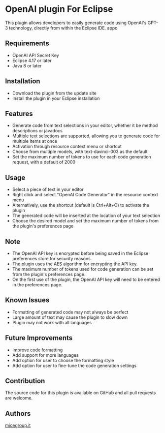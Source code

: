 # OpenAI plugin For Eclipse
This plugin allows developers to easily generate code using OpenAI's GPT-3 technology, directly from within the Eclipse IDE.
appo

## Requirements
- OpenAI API Secret Key
- Eclipse 4.17 or later
- Java 8 or later

## Installation
- Download the plugin from the update site
- Install the plugin in your Eclipse installation

## Features
- Generate code from text selections in your editor, whether it be method descriptions or javadocs
- Multiple text selections are supported, allowing you to generate code for multiple items at once
- Activation through resource context menu or shortcut 
- Choose from multiple models, with text-davinci-003 as the default
- Set the maximum number of tokens to use for each code generation request, with a default of 2000

## Usage
- Select a piece of text in your editor
- Right click and select "OpenAI Code Generator" in the resource context menu
- Alternatively, use the shortcut (default is Ctrl+Alt+O) to activate the plugin
- The generated code will be inserted at the location of your text selection
- Choose the desired model and set the maximum number of tokens from the plugin's preferences page

## Note
- The OpenAI API key is encrypted before being saved in the Eclipse preferences store for security reasons.
- The plugin uses the AES algorithm for encrypting the API key.
- The maximum number of tokens used for code generation can be set from the plugin's preferences page.
- On the first use of the plugin, the OpenAI API key will need to be entered in the preferences page.

## Known Issues
- Formatting of generated code may not always be perfect
- Large amount of text may cause the plugin to slow down
- Plugin may not work with all languages

## Future Improvements
- Improve code formatting
- Add support for more languages
- Add option for user to choose the formatting style
- Add option for user to fine-tune the code generation settings

## Contribution
The source code for this plugin is available on GitHub and all pull requests are welcome.

## Authors
[micegroup.it](https://www.micegroup.it)

[comment]: <> (## Licenza
Questo progetto è rilasciato sotto la licenza [<nome licenza>].)
